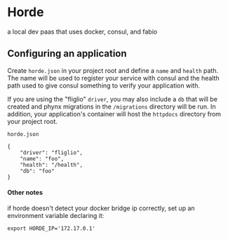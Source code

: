 # Horde

a local dev paas that uses docker, consul, and fabio



## Configuring an application

Create `horde.json` in your project root and define a `name` and `health` path.
The name will be used to register your service with consul and the health path
used to give consul something to verify your application with.

If you are using the "fliglio" `driver`, you may also include a `db` that will be
created and phynx migrations in the `/migrations` directory will be run.
In addition, your application's container will host the `httpdocs` directory from your project root.



`horde.json`

	{
	    "driver": "fliglio",
	    "name": "foo",
	    "health": "/health",
	    "db": "foo"
	}




#### Other notes

if horde doesn't detect your docker bridge ip correctly, set up an environment variable
declaring it:


	export HORDE_IP='172.17.0.1'
